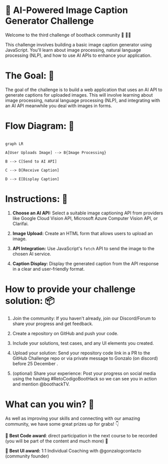 
🤖  AI-Powered Image Caption Generator Challenge
==============

  

Welcome to the third challenge of boothack community 🥳 👋🏻 

This challenge involves building a basic image caption generator using JavaScript. You'll learn about image processing, natural language processing (NLP), and how to use AI APIs to enhance your application.

**The Goal:** 🎯
==============
The goal of the challenge is to build a web application that uses an AI API to generate captions for uploaded images. This will involve learning about image processing, natural language processing (NLP), and integrating with an AI API meanwhile you deal with images in forms.


**Flow Diagram:** 🔁
==============
```mermaid

graph LR

A[User Uploads Image] --> B{Image Processing}

B --> C[Send to AI API]

C --> D[Receive Caption]

D --> E[Display Caption]
  ```

**Instructions:** 📝
==============

 

1.  **Choose an AI API:** Select a suitable image captioning API from providers like Google Cloud Vision API, Microsoft Azure Computer Vision API, or Clarifai.

2.  **Image Upload:** Create an HTML form that allows users to upload an image.

3.  **API Integration:** Use JavaScript's `fetch` API to send the image to the chosen AI service.

4.  **Caption Display:** Display the generated caption from the API response in a clear and user-friendly format.

  

**How to provide your challenge solution:** 📦
==============

  

1. Join the community: If you haven't already, join our Discord/Forum to share your progress and get feedback.

2.  Create a repository on GitHub and push your code.

3.  Include your solutions, test cases, and any UI elements you created.

4. Upload your solution: Send your repository code link in a PR to the GitHub Challenge repo or via private message to Gonzalo (on discord) before 25 December .

5. (optional) Share your experience: Post your progress on social media using the hashtag #RetoCodigoBootHack so we can see you in action and mention @boothackTV.



**What can you win?** 🎁
==============

As well as improving your skills and connecting with our amazing community, we have some great prizes up for grabs! 👇

🥇 **Best Code award**: direct participation in the next course to be recorded (you will be part of the content and much more) 🌟

🥈 **Best UI award:** 1:1 Individual Coaching with @gonzalogcontacto (community founder)
